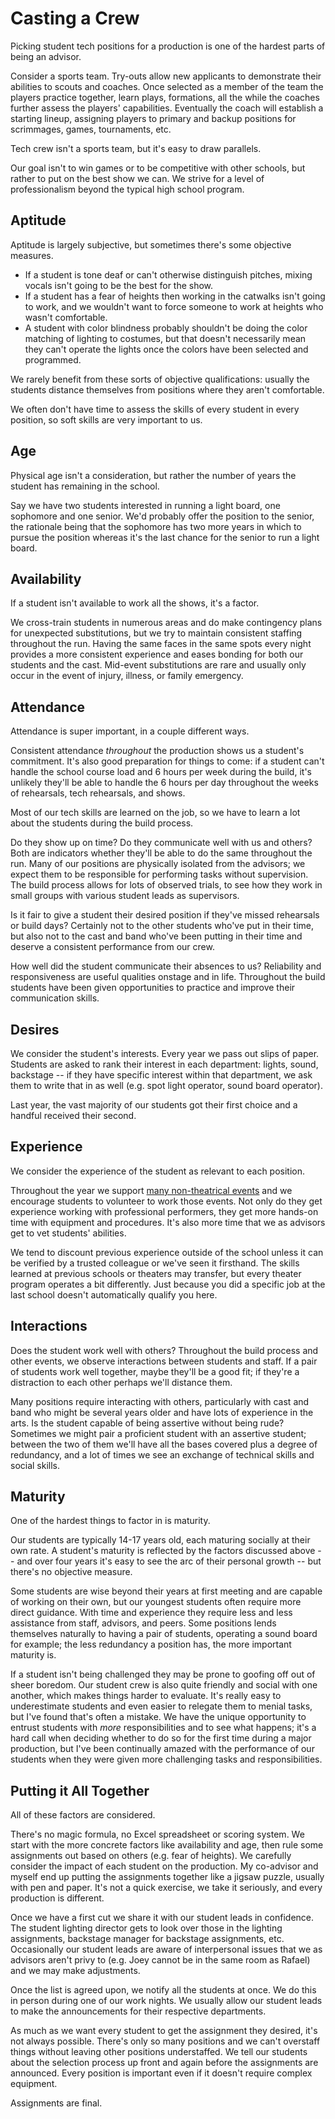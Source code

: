 <!-- title: Casting a Crew -->
<!-- categories: essay -->
<!-- tags: crew,management -->
<!-- published: 2017-07-27T09:00:00-05:00 -->
<!-- updated: 2017-07-27T09:00:00-05:00 -->
<!-- summary: Picking student tech positions for a production is one of the hardest parts of being an advisor. Our process may not be perfect, but we think it's fair, and it shouldn't be a mystery. This how we do it. -->

# Casting a Crew

Picking student tech positions for a production is one of the hardest parts of being an advisor.

Consider a sports team. Try-outs allow new applicants to demonstrate their abilities to scouts and coaches. Once selected as a member of the team the players practice together, learn plays, formations, all the while the coaches further assess the players' capabilities. Eventually the coach will establish a starting lineup, assigning players to primary and backup positions for scrimmages, games, tournaments, etc.

Tech crew isn't a sports team, but it's easy to draw parallels.

Our goal isn't to win games or to be competitive with other schools, but rather to put on the best show we can. We strive for a level of professionalism beyond the typical high school program.

## Aptitude

Aptitude is largely subjective, but sometimes there's some objective measures.

* If a student is tone deaf or can't otherwise distinguish pitches, mixing vocals isn't going to be the best for the show.
* If a student has a fear of heights then working in the catwalks isn't going to work, and we wouldn't want to force someone to work at heights who wasn't comfortable.
* A student with color blindness probably shouldn't be doing the color matching of lighting to costumes, but that doesn't necessarily mean they can't operate the lights once the colors have been selected and programmed.

We rarely benefit from these sorts of objective qualifications: usually the students distance themselves from positions where they aren't comfortable.

We often don't have time to assess the skills of every student in every position, so soft skills are very important to us.

## Age

Physical age isn't a consideration, but rather the number of years the student has remaining in the school.

Say we have two students interested in running a light board, one sophomore and one senior. We'd probably offer the position to the senior, the rationale being that the sophomore has two more years in which to pursue the position whereas it's the last chance for the senior to run a light board.

## Availability

If a student isn't available to work all the shows, it's a factor.

We cross-train students in numerous areas and do make contingency plans for unexpected substitutions, but we try to maintain consistent staffing throughout the run. Having the same faces in the same spots every night provides a more consistent experience and eases bonding for both our students and the cast. Mid-event substitutions are rare and usually only occur in the event of injury, illness, or family emergency.

## Attendance

Attendance is super important, in a couple different ways.

Consistent attendance *throughout* the production shows us a student's commitment. It's also good preparation for things to come: if a student can't handle the school course load and 6 hours per week during the build, it's unlikely they'll be able to handle the 6 hours per day throughout the weeks of rehearsals, tech rehearsals, and shows.

Most of our tech skills are learned on the job, so we have to learn a lot about the students during the build process.

Do they show up on time? Do they communicate well with us and others? Both are indicators whether they'll be able to do the same throughout the run. Many of our positions are physically isolated from the advisors; we expect them to be responsible for performing tasks without supervision. The build process allows for lots of observed trials, to see how they work in small groups with various student leads as supervisors.

Is it fair to give a student their desired position if they've missed rehearsals or build days? Certainly not to the other students who've put in their time, but also not to the cast and band who've been putting in their time and deserve a consistent performance from our crew.

How well did the student communicate their absences to us? Reliability and responsiveness are useful qualities onstage and in life. Throughout the build students have been given opportunities to practice and improve their communication skills.

## Desires

We consider the student's interests. Every year we pass out slips of paper. Students are asked to rank their interest in each department: lights, sound, backstage -- if they have specific interest within that department, we ask them to write that in as well (e.g. spot light operator, sound board operator).

Last year, the vast majority of our students got their first choice and a handful received their second.

## Experience

We consider the experience of the student as relevant to each position.

Throughout the year we support [many non-theatrical events](https://spcrew.org/productions.html) and we encourage students to volunteer to work those events. Not only do they get experience working with professional performers, they get more hands-on time with equipment and procedures. It's also more time that we as advisors get to vet students' abilities.

We tend to discount previous experience outside of the school unless it can be verified by a trusted colleague or we've seen it firsthand. The skills learned at previous schools or theaters may transfer, but every theater program operates a bit differently. Just because you did a specific job at the last school doesn't automatically qualify you here.

## Interactions

Does the student work well with others? Throughout the build process and other events, we observe interactions between students and staff. If a pair of students work well together, maybe they'll be a good fit; if they're a distraction to each other perhaps we'll distance them.

Many positions require interacting with others, particularly with cast and band who might be several years older and have lots of experience in the arts. Is the student capable of being assertive without being rude? Sometimes we might pair a proficient student with an assertive student; between the two of them we'll have all the bases covered plus a degree of redundancy, and a lot of times we see an exchange of technical skills and social skills.

## Maturity

One of the hardest things to factor in is maturity.

Our students are typically 14-17 years old, each maturing socially at their own rate. A student's maturity is reflected by the factors discussed above -- and over four years it's easy to see the arc of their personal growth -- but there's no objective measure.

Some students are wise beyond their years at first meeting and are capable of working on their own, but our youngest students often require more direct guidance. With time and experience they require less and less assistance from staff, advisors, and peers. Some positions lends themselves naturally to having a pair of students, operating a sound board for example; the less redundancy a position has, the more important maturity is.

If a student isn't being challenged they may be prone to goofing off out of sheer boredom. Our student crew is also quite friendly and social with one another, which makes things harder to evaluate. It's really easy to underestimate students and even easier to relegate them to menial tasks, but I've found that's often a mistake. We have the unique opportunity to entrust students with *more* responsibilities and to see what happens; it's a hard call when deciding whether to do so for the first time during a major production, but I've been continually amazed with the performance of our students when they were given more challenging tasks and responsibilities.

## Putting it All Together

All of these factors are considered.

There's no magic formula, no Excel spreadsheet or scoring system. We start with the more concrete factors like availability and age, then rule some assignments out based on others (e.g. fear of heights). We carefully consider the impact of each student on the production. My co-advisor and myself end up putting the assignments together like a jigsaw puzzle, usually with pen and paper. It's not a quick exercise, we take it seriously, and every production is different.

Once we have a first cut we share it with our student leads in confidence. The student lighting director gets to look over those in the lighting assignments, backstage manager for backstage assignments, etc. Occasionally our student leads are aware of interpersonal issues that we as advisors aren't privy to (e.g. Joey cannot be in the same room as Rafael) and we may make adjustments.

Once the list is agreed upon, we notify all the students at once. We do this in person during one of our work nights. We usually allow our student leads to make the announcements for their respective departments.

As much as we want every student to get the assignment they desired, it's not always possible. There's only so many positions and we can't overstaff things without leaving other positions understaffed. We tell our students about the selection process up front and again before the assignments are announced. Every position is important even if it doesn't require complex equipment.

Assignments are final.

<!-- EOF -->